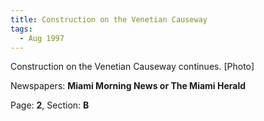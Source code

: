 ```yaml
---  
title: Construction on the Venetian Causeway  
tags:  
  - Aug 1997  
---  
```

  
Construction on the Venetian Causeway continues. [Photo]  
  
Newspapers: **Miami Morning News or The Miami Herald**  
  
Page: **2**, Section: **B** 
